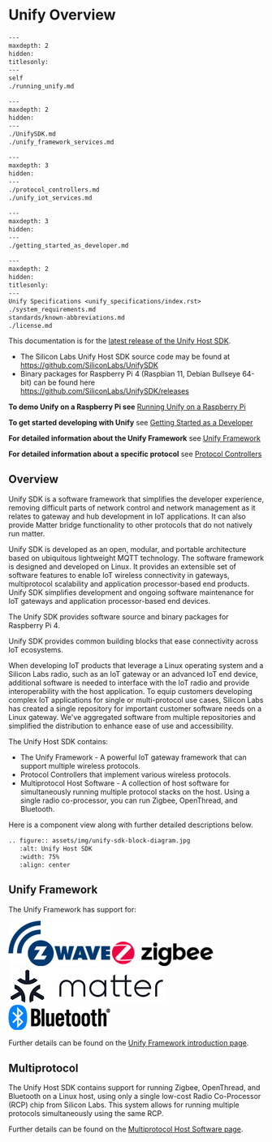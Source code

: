 # Unify Overview

```{toctree}
---
maxdepth: 2
hidden:
titlesonly:
---
self
./running_unify.md
```

```{toctree}
---
maxdepth: 2
hidden:
---
./UnifySDK.md
./unify_framework_services.md
```

```{toctree}
---
maxdepth: 3
hidden:
---
./protocol_controllers.md
./unify_iot_services.md
```

```{toctree}
---
maxdepth: 3
hidden:
---
./getting_started_as_developer.md
```



```{toctree}
---
maxdepth: 2
hidden:
titlesonly:
---
Unify Specifications <unify_specifications/index.rst>
./system_requirements.md
standards/known-abbreviations.md
./license.md
```



This documentation is for the [latest release of the Unify Host SDK](https://github.com/SiliconLabs/UnifySDK/releases/latest).

* The Silicon Labs Unify Host SDK source code may be found at
  <https://github.com/SiliconLabs/UnifySDK>
* Binary packages for Raspberry Pi 4 (Raspbian 11, Debian Bullseye 64-bit) can be found
  here <https://github.com/SiliconLabs/UnifySDK/releases>

**To demo Unify on a Raspberry Pi see** [Running Unify on a Raspberry Pi](running_unify.md)

**To get started developing with Unify** see [Getting Started as a Developer](getting_started_as_developer.md)

**For detailed information about the Unify Framework** see [Unify Framework](UnifySDK.md)

**For detailed information about a specific protocol** see [Protocol Controllers](protocol_controllers.md)

## Overview

Unify SDK is a software framework that simplifies the developer experience, removing difficult parts of network control and network management as it relates to gateway and hub development in IoT applications. It can also provide Matter bridge functionality to other protocols that do not natively run matter.

Unify SDK is developed as an open, modular, and portable architecture based on ubiquitous lightweight MQTT technology. The software framework is designed and developed on Linux. It provides an extensible set of software features to enable IoT wireless connectivity in gateways, multiprotocol scalability and application processor-based end products. Unify SDK simplifies development and ongoing software maintenance for IoT gateways and application processor-based end devices.

The Unify SDK provides software source and binary packages for Raspberry Pi 4. 

Unify SDK provides common building blocks that ease connectivity across IoT ecosystems.

When developing IoT products that leverage a Linux operating system and a
Silicon Labs radio, such as an IoT gateway or an advanced IoT end device,
additional software is needed to interface with the IoT radio and provide
interoperability with the host application. To equip customers developing
complex IoT applications for single or multi-protocol use cases, Silicon Labs
has created a single repository for important customer software needs on a Linux
gateway. We've aggregated software from multiple repositories and simplified the
distribution to enhance ease of use and accessibility.

The Unify Host SDK contains:

* The Unify Framework - A powerful IoT gateway framework that can support multiple wireless protocols.
* Protocol Controllers that implement various wireless protocols.
* Multiprotocol Host Software - A collection of host software for simultaneously
  running multiple protocol stacks on the host.
  Using a single radio co-processor, you can run Zigbee, OpenThread, and Bluetooth.

Here is a component view along with further detailed descriptions below.

```{eval-rst}
.. figure:: assets/img/unify-sdk-block-diagram.jpg
   :alt: Unify Host SDK
   :width: 75%
   :align: center
```

## Unify Framework

The Unify Framework has support for:

  [![Z-Wave](assets/img/Z-Wave_logo.png)](../applications/zpc/readme_user.md)
  [![Zigbee](assets/img/Zigbee_logo.png)](../applications/zigpc/readme_user.md)
  [![Matter](assets/img/matter_logo.png)](https://siliconlabs.github.io/matter/latest/unify/readme_user.html)
  [![Bluetooth AoX](assets/img/Bluetooth_logo.png)](../applications/aox/applications/aoxpc/readme_user.md)

Further details can be found on the [Unify Framework introduction page](UnifySDK.md).

## Multiprotocol 

The Unify Host SDK contains support for running Zigbee, OpenThread, and Bluetooth on a
Linux host, using only a single low-cost Radio Co-Processor (RCP) chip from Silicon Labs.
This system allows for running multiple protocols simultaneously using the same RCP.

Further details can be found on the [Multiprotocol Host Software page](multiprotocol.md).
